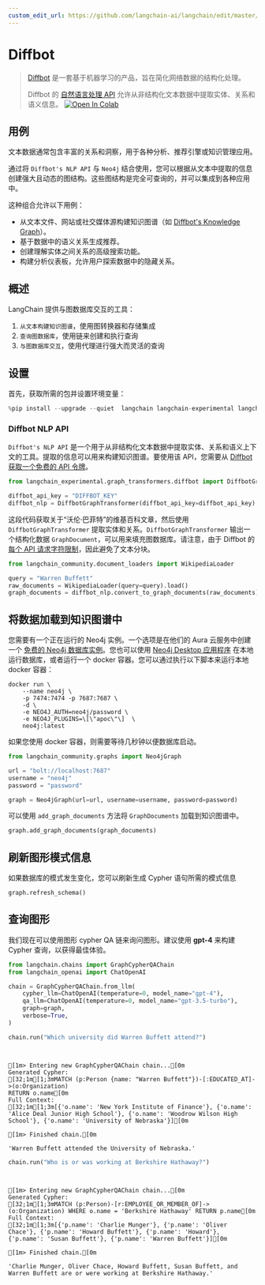 ```yaml
---
custom_edit_url: https://github.com/langchain-ai/langchain/edit/master/docs/docs/integrations/graphs/diffbot.ipynb
---
```


# Diffbot

>[Diffbot](https://docs.diffbot.com/docs/getting-started-with-diffbot) 是一套基于机器学习的产品，旨在简化网络数据的结构化处理。
>
>Diffbot 的 [自然语言处理 API](https://www.diffbot.com/products/natural-language/) 允许从非结构化文本数据中提取实体、关系和语义信息。
[![Open In Colab](https://colab.research.google.com/assets/colab-badge.svg)](https://colab.research.google.com/github/langchain-ai/langchain/blob/master/docs/docs/integrations/graphs/diffbot.ipynb)

## 用例

文本数据通常包含丰富的关系和洞察，用于各种分析、推荐引擎或知识管理应用。

通过将 `Diffbot's NLP API` 与 `Neo4j` 结合使用，您可以根据从文本中提取的信息创建强大且动态的图结构。这些图结构是完全可查询的，并可以集成到各种应用中。

这种组合允许以下用例：

* 从文本文件、网站或社交媒体源构建知识图谱（如 [Diffbot's Knowledge Graph](https://www.diffbot.com/products/knowledge-graph/)）。
* 基于数据中的语义关系生成推荐。
* 创建理解实体之间关系的高级搜索功能。
* 构建分析仪表板，允许用户探索数据中的隐藏关系。

## 概述

LangChain 提供与图数据库交互的工具：

1. `从文本构建知识图谱`，使用图转换器和存储集成
2. `查询图数据库`，使用链来创建和执行查询
3. `与图数据库交互`，使用代理进行强大而灵活的查询

## 设置

首先，获取所需的包并设置环境变量：


```python
%pip install --upgrade --quiet  langchain langchain-experimental langchain-openai neo4j wikipedia
```

### Diffbot NLP API

`Diffbot's NLP API` 是一个用于从非结构化文本数据中提取实体、关系和语义上下文的工具。提取的信息可以用来构建知识图谱。要使用该 API，您需要从 [Diffbot 获取一个免费的 API 令牌](https://app.diffbot.com/get-started/)。

```python
from langchain_experimental.graph_transformers.diffbot import DiffbotGraphTransformer

diffbot_api_key = "DIFFBOT_KEY"
diffbot_nlp = DiffbotGraphTransformer(diffbot_api_key=diffbot_api_key)
```

这段代码获取关于“沃伦·巴菲特”的维基百科文章，然后使用 `DiffbotGraphTransformer` 提取实体和关系。`DiffbotGraphTransformer` 输出一个结构化数据 `GraphDocument`，可以用来填充图数据库。请注意，由于 Diffbot 的 [每个 API 请求字符限制](https://docs.diffbot.com/reference/introduction-to-natural-language-api)，因此避免了文本分块。

```python
from langchain_community.document_loaders import WikipediaLoader

query = "Warren Buffett"
raw_documents = WikipediaLoader(query=query).load()
graph_documents = diffbot_nlp.convert_to_graph_documents(raw_documents)
```

## 将数据加载到知识图谱中

您需要有一个正在运行的 Neo4j 实例。一个选项是在他们的 Aura 云服务中创建一个 [免费的 Neo4j 数据库实例](https://neo4j.com/cloud/platform/aura-graph-database/)。您也可以使用 [Neo4j Desktop 应用程序](https://neo4j.com/download/) 在本地运行数据库，或者运行一个 docker 容器。您可以通过执行以下脚本来运行本地 docker 容器：
```
docker run \
    --name neo4j \
    -p 7474:7474 -p 7687:7687 \
    -d \
    -e NEO4J_AUTH=neo4j/password \
    -e NEO4J_PLUGINS=\[\"apoc\"\]  \
    neo4j:latest
```    
如果您使用 docker 容器，则需要等待几秒钟以便数据库启动。

```python
from langchain_community.graphs import Neo4jGraph

url = "bolt://localhost:7687"
username = "neo4j"
password = "password"

graph = Neo4jGraph(url=url, username=username, password=password)
```

可以使用 `add_graph_documents` 方法将 `GraphDocuments` 加载到知识图谱中。

```python
graph.add_graph_documents(graph_documents)
```

## 刷新图形模式信息
如果数据库的模式发生变化，您可以刷新生成 Cypher 语句所需的模式信息

```python
graph.refresh_schema()
```

## 查询图形
我们现在可以使用图形 cypher QA 链来询问图形。建议使用 **gpt-4** 来构建 Cypher 查询，以获得最佳体验。

```python
from langchain.chains import GraphCypherQAChain
from langchain_openai import ChatOpenAI

chain = GraphCypherQAChain.from_llm(
    cypher_llm=ChatOpenAI(temperature=0, model_name="gpt-4"),
    qa_llm=ChatOpenAI(temperature=0, model_name="gpt-3.5-turbo"),
    graph=graph,
    verbose=True,
)
```

```python
chain.run("Which university did Warren Buffett attend?")
```
```output


[1m> Entering new GraphCypherQAChain chain...[0m
Generated Cypher:
[32;1m[1;3mMATCH (p:Person {name: "Warren Buffett"})-[:EDUCATED_AT]->(o:Organization)
RETURN o.name[0m
Full Context:
[32;1m[1;3m[{'o.name': 'New York Institute of Finance'}, {'o.name': 'Alice Deal Junior High School'}, {'o.name': 'Woodrow Wilson High School'}, {'o.name': 'University of Nebraska'}][0m

[1m> Finished chain.[0m
```

```output
'Warren Buffett attended the University of Nebraska.'
```

```python
chain.run("Who is or was working at Berkshire Hathaway?")
```
```output


[1m> Entering new GraphCypherQAChain chain...[0m
Generated Cypher:
[32;1m[1;3mMATCH (p:Person)-[r:EMPLOYEE_OR_MEMBER_OF]->(o:Organization) WHERE o.name = 'Berkshire Hathaway' RETURN p.name[0m
Full Context:
[32;1m[1;3m[{'p.name': 'Charlie Munger'}, {'p.name': 'Oliver Chace'}, {'p.name': 'Howard Buffett'}, {'p.name': 'Howard'}, {'p.name': 'Susan Buffett'}, {'p.name': 'Warren Buffett'}][0m

[1m> Finished chain.[0m
```

```output
'Charlie Munger, Oliver Chace, Howard Buffett, Susan Buffett, and Warren Buffett are or were working at Berkshire Hathaway.'
```